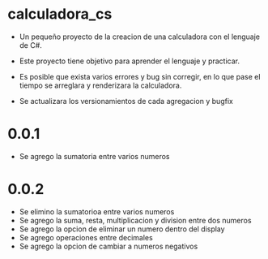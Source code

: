 # calculadora_cs
- Un pequeño proyecto de la creacion de una calculadora con el lenguaje de C#.
- Este proyecto tiene objetivo para aprender el lenguaje y practicar.
- Es posible que exista varios errores y bug sin corregir, en lo que pase el tiempo se arreglara y renderizara la calculadora.

- Se actualizara los versionamientos de cada agregacion y bugfix
# 0.0.1
- Se agrego la sumatoria entre varios numeros
# 0.0.2
- Se elimino la sumatorioa entre varios numeros
- Se agrego la suma, resta, multiplicacion y division entre dos numeros
- Se agrego la opcion de eliminar un numero dentro del display
- Se agrego operaciones entre decimales
- Se agrego la opcion de cambiar a numeros negativos


